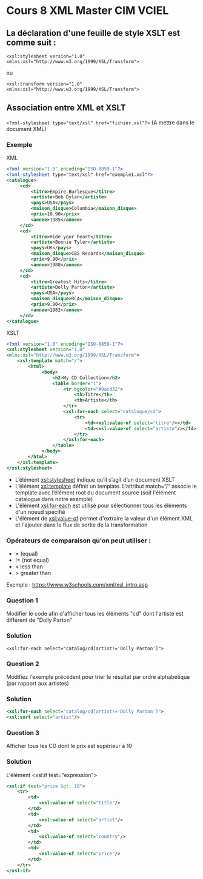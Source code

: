 # Cours 8 XML Master CIM VCIEL
## La déclaration d'une feuille de style XSLT est comme suit :

`<xsl:stylesheet version="1.0" xmlns:xsl="http://www.w3.org/1999/XSL/Transform">`

ou

`<xsl:transform version="1.0" xmlns:xsl="http://www.w3.org/1999/XSL/Transform">`

## Association entre XML et XSLT

`<?xml-stylesheet type="text/xsl" href="fichier.xsl"?>` 
 (A mettre dans le document XML)
 
### Exemple
XML
```xml
<?xml version="1.0" encoding="ISO-8859-1"?>
<?xml-stylesheet type="text/xsl" href="exemple1.xsl"?>
<catalogue>
     <cd>
         <titre>Empire Burlesque</titre>
         <artiste>Bob Dylan</artiste>
         <pays>USA</pays>
         <maison_disque>Columbia</maison_disque>
         <prix>10.90</prix>
         <annee>1985</annee>
     </cd>
     <cd>
         <titre>Hide your heart</titre>
         <artiste>Bonnie Tyler</artiste>
         <pays>UK</pays>
         <maison_disque>CBS Records</maison_disque>
         <prix>9.90</prix>
         <annee>1988</annee>
     </cd>
     <cd>
         <titre>Greatest Hits</titre>
         <artiste>Dolly Parton</artiste>
         <pays>USA</pays>
         <maison_disque>RCA</maison_disque>
         <prix>9.90</prix>
         <annee>1982</annee>
     </cd>
</catalogue>

```
XSLT
```xml
<?xml version="1.0" encoding="ISO-8859-1"?>
<xsl:stylesheet version="1.0"
xmlns:xsl="http://www.w3.org/1999/XSL/Transform">
    <xsl:template match="/">
        <html>
             <body>
                 <h2>My CD Collection</h2>
                 <table border="1">
                     <tr bgcolor="#9acd32">
                         <th>Titre</th>
                         <th>Artiste</th>
                     </tr>
                     <xsl:for-each select="catalogue/cd">
                         <tr>
                             <td><xsl:value-of select="titre"/></td>
                             <td><xsl:value-of select="artiste"/></td>
                         </tr>
                     </xsl:for-each>
                 </table>
             </body>
        </html>
    </xsl:template>
</xsl:stylesheet>

```

* L’élément <xsl:stylesheet> indique qu’il s’agit d’un document XSLT
* L’élément <xsl:template> définit un template. L’attribut match=“/“ associe le template avec l’élément
root du document source (soit l'élément catalogue dans notre exemple)
* L'élément <xsl:for-each> est utilisé pour sélectionner tous les éléments d'un noeud spécifié
* L'élément de <xsl:value-of> permet d'extraire la valeur d'un élément XML et l'ajouter dans le flux de
sortie de la transformation

### Opérateurs de comparaison qu'on peut utiliser :

* = (equal)
* != (not equal)
* &lt; less than
* &gt; greater than

Exemple : https://www.w3schools.com/xml/xsl_intro.asp

### Question 1
Modifier le code afin d'afficher tous les éléments "cd" dont l'artiste est différent de "Dolly Parton"
### Solution
`<xsl:for-each select="catalog/cd[artist!='Dolly Parton']">`

### Question 2
Modifiez l'exemple précédent pour trier le résultat par ordre alphabétique (par rapport aux artistes)
### Solution
```xml
<xsl:for-each select="catalog/cd[artist!='Dolly Parton']">
<xsl:sort select="artist"/>
```

### Question 3
Afficher tous les CD dont le prix est supérieur à 10
### Solution
L'élément <xsl:if test="expression">
```xml
<xsl:if test="price &gt; 10">
    <tr>
        <td>
            <xsl:value-of select="title"/> 
        </td>
        <td>
            <xsl:value-of select="artist"/>
        </td>
        <td>
            <xsl:value-of select="country"/>
        </td>
        <td>
            <xsl:value-of select="price"/>
        </td>
    </tr>
</xsl:if>

```
